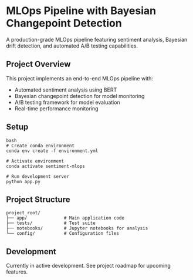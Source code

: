 # MLOps Pipeline with Bayesian Changepoint Detection

A production-grade MLOps pipeline featuring sentiment analysis, Bayesian drift detection, and automated A/B testing capabilities.

## Project Overview
This project implements an end-to-end MLOps pipeline with:
- Automated sentiment analysis using BERT
- Bayesian changepoint detection for model monitoring
- A/B testing framework for model evaluation
- Real-time performance monitoring

## Setup
```
bash
# Create conda environment
conda env create -f environment.yml

# Activate environment
conda activate sentiment-mlops

# Run development server
python app.py
```

## Project Structure
```
project_root/
├── app/              # Main application code
├── tests/            # Test suite
├── notebooks/        # Jupyter notebooks for analysis
└── config/           # Configuration files
```

## Development
Currently in active development. See project roadmap for upcoming features.
